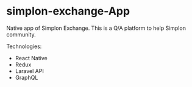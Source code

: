 # simplon-exchange-App

Native app of Simplon Exchange. This is a Q/A platform to help Simplon community.

Technologies: 
- React Native
- Redux
- Laravel API
- GraphQL